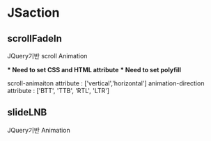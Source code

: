 # JSaction

## scrollFadeIn
JQuery기반 scroll Animation

__* Need to set CSS and HTML attribute__
__* Need to set polyfill__

scroll-animaiton attribute : ['vertical','horizontal']
animation-direction attribute : ['BTT', 'TTB', 'RTL', 'LTR']


## slideLNB
JQuery기반 Animation

